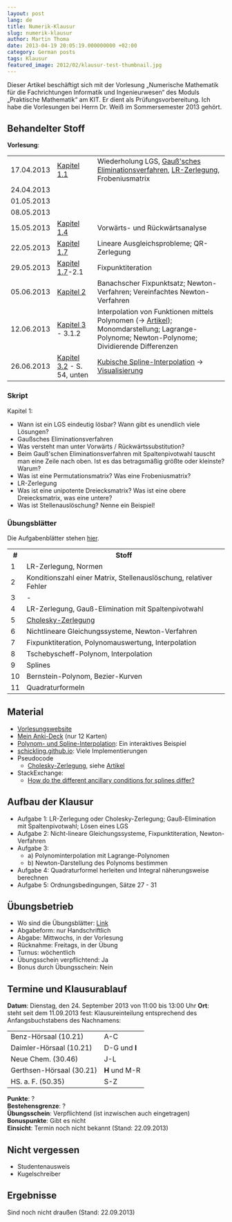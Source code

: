 ```yaml
---
layout: post
lang: de
title: Numerik-Klausur
slug: numerik-klausur
author: Martin Thoma
date: 2013-04-19 20:05:19.000000000 +02:00
category: German posts
tags: Klausur
featured_image: 2012/02/klausur-test-thumbnail.jpg
---
```

<div class="info">Dieser Artikel besch&auml;ftigt sich mit der Vorlesung &bdquo;Numerische Mathematik f&uuml;r die Fachrichtungen Informatik und Ingenieurwesen&ldquo; des Moduls &bdquo;Praktische Mathematik&ldquo; am KIT. Er dient als Pr&uuml;fungsvorbereitung. Ich habe die Vorlesungen bei Herrn Dr. Wei&szlig; im Sommersemester 2013 geh&ouml;rt.</div>

<h2>Behandelter Stoff</h2>
<strong>Vorlesung</strong>:
<table>
<tr>
<td>17.04.2013</td>
<td><a href="http://www.math.kit.edu/ianm3/lehre/numainfing2013s/media/kapitel1.pdf">Kapitel 1.1</a></td>
<td>Wiederholung LGS, <a href="../solving-linear-equations-with-gaussian-elimination/" title="Solving linear equations with Gaussian elimination">Gauß'sches Eliminationsverfahren</a>, <a href="//www.youtube.com/watch?v=MTKkiSCBo74">LR-Zerlegung</a>, Frobeniusmatrix</td>
</tr>
<tr>
<td>24.04.2013</td>
<td>&nbsp;</td>
<td>&nbsp;</td>
</tr>
<tr>
<td>01.05.2013</td>
<td>&nbsp;</td>
<td>&nbsp;</td>
</tr>
<tr>
<td>08.05.2013</td>
<td>&nbsp;</td>
<td>&nbsp;</td>
</tr>
<tr>
<td>15.05.2013</td>
<td><a href="http://www.math.kit.edu/ianm3/lehre/numainfing2013s/media/kapitel1.pdf#page=19">Kapitel 1.4</a></td>
<td>Vorw&auml;rts- und R&uuml;ckw&auml;rtsanalyse</td>
</tr>
<tr>
<td>22.05.2013</td>
<td><a href="http://www.math.kit.edu/ianm3/lehre/numainfing2013s/media/kapitel1.pdf#page=29">Kapitel 1.7</a></td>
<td>Lineare Ausgleichsprobleme; QR-Zerlegung</td>
</tr>
<tr>
<td>29.05.2013</td>
<td><a href="http://www.math.kit.edu/ianm3/lehre/numainfing2013s/media/kapitel1.pdf#page=29">Kapitel 1.7</a>-2.1</td>
<td>Fixpunktiteration</td>
</tr>
<tr>
<td>05.06.2013</td>
<td><a href="http://www.math.kit.edu/ianm3/lehre/numainfing2013s/media/kapitel2.pdf#page=4">Kapitel 2</a></td>
<td>Banachscher Fixpunktsatz; Newton-Verfahren; Vereinfachtes Newton-Verfahren</td>
</tr>
<tr>
<td>12.06.2013</td>
<td><a href="http://www.math.kit.edu/ianm3/lehre/numainfing2013s/media/kapitel3a.pdf">Kapitel 3</a> - 3.1.2</td>
<td>Interpolation von Funktionen mittels Polynomen (&rarr; <a href="../polynomial-interpolation/" title="Polynomial interpolation">Artikel</a>); Monomdarstellung; Lagrange-Polynome; Newton-Polynome; Dividierende Differenzen</td>
</tr>
<tr>
<td>26.06.2013</td>
<td><a href="http://www.math.kit.edu/ianm3/lehre/numainfing2013s/media/kapitel3.pdf#page=15">Kapitel 3.2</a> - S. 54, unten</td>
<td><a href="../spline-interpolation/" title="Spline interpolation">Kubische Spline-Interpolation</a> &rarr; <a href="../html5/polynom-interpolation.htm">Visualisierung</a></td>
</tr>
</table>

<h3>Skript</h3>
Kapitel 1:
<ul>
  <li>Wann ist ein LGS eindeutig l&ouml;sbar? Wann gibt es unendlich viele L&ouml;sungen?</li>
  <li>Gau&szlig;sches Eliminationsverfahren</li>
  <li>Was versteht man unter Vorw&auml;rts / R&uuml;ckw&auml;rtssubstitution?</li>
  <li>Beim Gau&szlig;'schen Eliminationsverfahren mit Spaltenpivotwahl tauscht man eine Zeile nach oben. Ist es das betragsm&auml;&szlig;ig gr&ouml;&szlig;te oder kleinste? Warum?</li>
  <li>Was ist eine Permutationsmatrix? Was eine Frobeniusmatrix?</li>
  <li>LR-Zerlegung</li>
  <li>Was ist eine unipotente Dreiecksmatrix? Was ist eine obere Dreiecksmatrix, was eine untere?</li>
  <li>Was ist Stellenausl&ouml;schung? Nenne ein Beispiel!</li>
</ul>

<h3>&Uuml;bungsbl&auml;tter</h3>
Die Aufgabenbl&auml;tter stehen <a href="http://www.math.kit.edu/ianm3/lehre/numainfing2013s/seite/uebnuminfing#%C3%9Cbungsbl%C3%A4tter">hier</a>.

<table>
<tr>
  <th>#</th>
  <th>Stoff</th>
</tr>
<tr>
  <td>1</td>
  <td>LR-Zerlegung, Normen</td>
</tr>
<tr>
  <td>2</td>
  <td>Konditionszahl einer Matrix, Stellenausl&ouml;schung, relativer Fehler</td>
</tr>
<tr>
  <td>3</td>
  <td>-</td>
</tr>
<tr>
  <td>4</td>
  <td>LR-Zerlegung, Gau&szlig;-Elimination mit Spaltenpivotwahl</td>
</tr>
<tr>
  <td>5</td>
  <td><a href="../wie-berechnet-man-die-cholesky-zerlegung/">Cholesky-Zerlegung</a></td>
</tr>
<tr>
  <td>6</td>
  <td>Nichtlineare Gleichungssysteme, Newton-Verfahren</td>
</tr>
<tr>
  <td>7</td>
  <td>Fixpunktiteration, Polynomauswertung, Interpolation</td>
</tr>
<tr>
  <td>8</td>
  <td>Tschebyscheff-Polynom, Interpolation</td>
</tr>
<tr>
  <td>9</td>
  <td>Splines</td>
</tr>
<tr>
  <td>10</td>
  <td>Bernstein-Polynom, Bezier-Kurven</td>
</tr>
<tr>
  <td>11</td>
  <td>Quadraturformeln</td>
</tr>
</table>

<h2>Material</h2>
<ul>
  <li><a href="http://www.math.kit.edu/ianm3/lehre/numainfing2013s/de">Vorlesungswebsite</a></li>
  <li><a href="../anki/Numerik.apkg">Mein Anki-Deck</a> (nur 12 Karten)</li>
  <li><a href="../polynomial-interpolation/">Polynom- und Spline-Interpolation</a>: Ein interaktives Beispiel</li>
  <li><a href="http://schickling.github.io/algorithms/#/">schickling.github.io</a>: Viele Implementierungen</li>
  <li>Pseudocode
    <ul>
      <li><a href="https://github.com/MartinThoma/LaTeX-examples/tree/master/source-code/Pseudocode/Cholesky-Zerlegung">Cholesky-Zerlegung</a>, siehe <a href="../wie-berechnet-man-die-cholesky-zerlegung/">Artikel</a></li>
    </ul>
  </li>
  <li>StackExchange:
    <ul>
      <li><a href="http://math.stackexchange.com/q/430141/6876">How do the different ancillary conditions for splines differ?</a></li>
    </ul>
  </li>
</ul>

<h2>Aufbau der Klausur</h2>
<ul>
  <li>Aufgabe 1: LR-Zerlegung oder Cholesky-Zerlegung; Gau&szlig;-Elimination mit Spaltenpivotwahl; L&ouml;sen eines LGS</li>
  <li>Aufgabe 2: Nicht-lineare Gleichungssysteme, Fixpunktiteration, Newton-Verfahren</li>
  <li>Aufgabe 3:
    <ul>
      <li>a) Polynominterpolation mit Lagrange-Polynomen</li>
      <li>b) Newton-Darstellung des Polynoms bestimmen</li>
    </ul>
  </li>
  <li>Aufgabe 4: Quadraturformel herleiten und Integral n&auml;herungsweise berechnen</li>
  <li>Aufgabe 5: Ordnungsbedingungen, S&auml;tze 27 - 31</li>
</ul>

<h2>&Uuml;bungsbetrieb</h2>
<ul>
<li>Wo sind die &Uuml;bungsbl&auml;tter: <a href="http://www.math.kit.edu/ianm3/lehre/numainfing2013s/seite/uebnuminfing">Link</a></li>
<li>Abgabeform: nur Handschriftlich</li>
<li>Abgabe: Mittwochs, in der Vorlesung</li>
<li>R&uuml;cknahme: Freitags, in der &Uuml;bung</li>
<li>Turnus: w&ouml;chentlich</li>
<li>&Uuml;bungsschein verpflichtend: Ja</li>
<li>Bonus durch &Uuml;bungsschein: Nein</li>
</ul>

<h2>Termine und Klausurablauf</h2>
<strong>Datum</strong>: Dienstag, den 24. September 2013 von 11:00 bis 13:00 Uhr
<strong>Ort</strong>: steht seit dem 11.09.2013 fest:
Klausureinteilung entsprechend des Anfangsbuchstabens des Nachnamens:
<table>
  <tr>
    <td>Benz-H&ouml;rsaal (10.21)</td><td>A-C</td>
  </tr>
  <tr>
    <td>Daimler-H&ouml;rsaal (10.21)</td><td>D-G und <strong>I</strong></td>
  </tr>
  <tr>
    <td>Neue Chem. (30.46)</td><td>J-L</td>
  </tr>
  <tr>
    <td>Gerthsen-H&ouml;rsaal (30.21)</td><td><strong>H</strong> und M-R</td>
  </tr>
  <tr>
    <td>HS. a. F. (50.35)</td><td>S-Z</td>
  </tr>
</table>

<strong>Punkte</strong>: ?<br/>
<strong>Bestehensgrenze</strong>: ?<br/>
<strong>&Uuml;bungsschein</strong>: Verpflichtend (ist inzwischen auch eingetragen)<br/>
<strong>Bonuspunkte</strong>: Gibt es nicht<br/>
<strong>Einsicht</strong>: Termin noch nicht bekannt (Stand: 22.09.2013)<br/>

<h2>Nicht vergessen</h2>
<ul>
  <li>Studentenausweis</li>
  <li>Kugelschreiber</li>
</ul>

<h2>Ergebnisse</h2>
Sind noch nicht drau&szlig;en (Stand: 22.09.2013)
